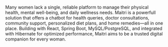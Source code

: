 Many women lack a single, reliable platform to manage their physical health, mental well-being, and daily wellness needs. Maitri is a powerfull solution that offers a chatbot for health queries, doctor consultations, community support, personalized diet plans, and home remedies—all in one place. Building with React, Spring Boot, MySQL/PostgreSQL, and integrated with Hibernate for optimized performance, Maitri aims to be a trusted digital companion for every woman.
